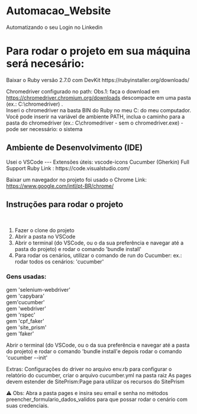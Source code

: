 # Automacao_Website
Automatizando o seu Login no Linkedin 

<h1>Para rodar o projeto em sua máquina será necesário:</h1>

<p>Baixar o Ruby versão 2.7.0 com DevKit https://rubyinstaller.org/downloads/</p>

Chromedriver configurado no path: Obs.1: faça o download em https://chromedriver.chromium.org/downloads
descompacte em uma pasta (ex.: C:\chromedriver) .<br>
Inseri o chromedriver na basta BIN do Ruby no meu C: do meu computador. 
Você pode inserir na variável de ambiente PATH, inclua o caminho para a pasta do chromedriver (ex.: C\chromedriver - sem o chromedriver.exe) - pode ser necessário: o sistema

<h2>Ambiente de Desenvolvimento (IDE)</h2>
Usei o VSCode --- Extensões úteis: vscode-icons Cucumber (Gherkin) Full Support Ruby
Link : https://code.visualstudio.com/

Baixar um navegador no projeto foi usado o Chrome 
Link: https://www.google.com/intl/pt-BR/chrome/

<h2>Instruções para rodar o projeto</h2>
<br>
<ol>
<li>Fazer o clone do projeto</li> 
<li>Abrir a pasta no VSCode</li>
<li>Abrir o terminal (do VSCode, ou o da sua preferência e navegar até a pasta do projeto) e rodar o comando 'bundle install'</li>
<li>Para rodar os cenários, utilizar o comando de run do Cucumber: ex.:
rodar todos os cenários: 'cucumber'</li>
</ol>

<h3>Gens usadas:</h3>

gem 'selenium-webdriver'<br>
gem 'capybara'<br>
gem'cucumber'<br>
gem 'webdriver'<br>
gem 'rspec'<br>
gem 'cpf_faker'<br>
gem 'site_prism'<br>
gem 'faker'<br>

<p>Abrir o terminal (do VSCode, ou o da sua preferência e navegar até a pasta do projeto) e rodar o comando 'bundle install'e depois rodar o comando 'cucumber --init'</p>

<p>Extras:
Configurações do driver no arquivo env.rb
para configurar o relatório do cucumber, criar o arquivo cucumber.yml na pasta raiz
As pages devem estender de SitePrism:Page para utilizar os recursos do SitePrism</p>

⚠ Obs: Abra a pasta pages e insira seu email e senha no métodos 
preencher_formulario_dados_validos para que possar rodar o cenário com suas credenciais. 
